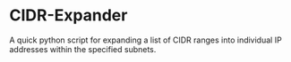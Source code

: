 # CIDR-Expander
A quick python script for expanding a list of CIDR ranges into individual IP addresses within the specified subnets.
